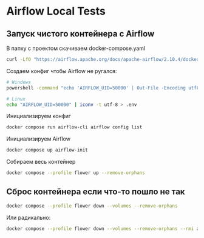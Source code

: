 # Airflow Local Tests

## Запуск чистого контейнера с Airflow

В папку с проектом скачиваем docker-compose.yaml
```bash
curl -LfO "https://airflow.apache.org/docs/apache-airflow/2.10.4/docker-compose.yaml"
```

Создаем конфиг чтобы Airflow не ругался:

```bash
# Windows
powershell -command "echo 'AIRFLOW_UID=50000' | Out-File -Encoding utf8 .env"
```
```bash
# Linux
echo "AIRFLOW_UID=50000" | iconv -t utf-8 > .env
```

Инициализируем конфиг

```bash
docker compose run airflow-cli airflow config list
```

Инициализируем Airflow

```bash
docker compose up airflow-init
```

Собираем весь контейнер

```bash
docker compose --profile flower up --remove-orphans
```

## Сброс контейнера если что-то пошло не так

```bash
docker compose --profile flower down --volumes --remove-orphans
```

Или радикально:

```bash
docker compose --profile flower down --volumes --remove-orphans --rmi all
```